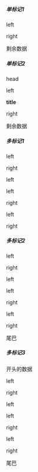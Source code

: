 
##### 单标记1
<!-- {{fence:start}} -->
left
<!-- {{fence}} -->
right
<!-- {{fence:end}} -->

剩余数据

##### 单标记2
head
<!-- {{fence:start}} -->
left
<!-- {{fence}} -->

**title**

right
<!-- {{fence:end}} -->

剩余数据

##### 多标记1
<!-- {{fence:start}} -->
left
<!-- {{fence}} -->
right
<!-- {{fence:end}} -->

<!-- {{fence:start}} -->
left
<!-- {{fence}} -->
left
<!-- {{fence}} -->
right
<!-- {{fence:end}} -->

<!-- {{fence:start}} -->
left
<!-- {{fence}} -->
right
<!-- {{fence:end}} -->

##### 多标记2
<!-- {{fence:start}} -->
left
<!-- {{fence}} -->
right
<!-- {{fence:end}} -->

<!-- {{fence:start}} -->
left
<!-- {{fence}} -->
left
<!-- {{fence}} -->
right
<!-- {{fence:end}} -->

<!-- {{fence:start}} -->
left
<!-- {{fence}} -->
right
<!-- {{fence:end}} -->

尾巴

##### 多标记3
开头的数据

<!-- {{fence:start}} -->
left
<!-- {{fence}} -->
right
<!-- {{fence:end}} -->

<!-- {{fence:start}} -->
left
<!-- {{fence}} -->
left
<!-- {{fence}} -->
right
<!-- {{fence:end}} -->

<!-- {{fence:start}} -->
left
<!-- {{fence}} -->
right
<!-- {{fence:end}} -->

尾巴